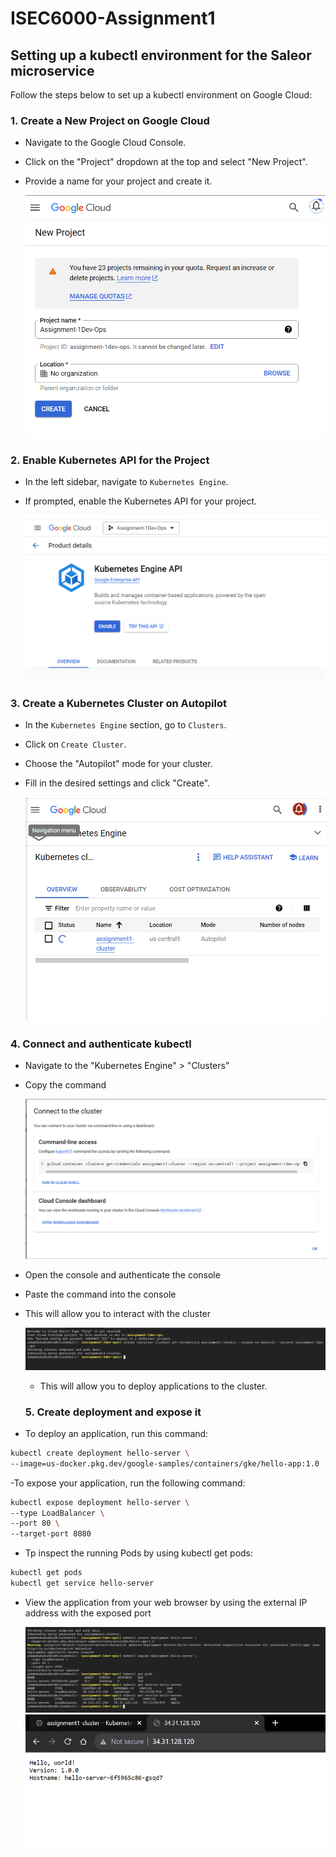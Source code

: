 # ISEC6000-Assignment1

## Setting up a kubectl environment for the Saleor microservice

Follow the steps below to set up a kubectl environment on Google Cloud:

### 1. Create a New Project on Google Cloud

- Navigate to the Google Cloud Console.
- Click on the "Project" dropdown at the top and select "New Project".
- Provide a name for your project and create it.

    ![Create Project](create-project.PNG)

### 2. Enable Kubernetes API for the Project

- In the left sidebar, navigate to `Kubernetes Engine`.
- If prompted, enable the Kubernetes API for your project.

    ![Enable Kubernetes API](enable-API-for-kubernetes.PNG)

### 3. Create a Kubernetes Cluster on Autopilot

- In the `Kubernetes Engine` section, go to `Clusters`.
- Click on `Create Cluster`.
- Choose the "Autopilot" mode for your cluster.
- Fill in the desired settings and click "Create".

    ![Create Autopilot Cluster](created-luster.PNG)

### 4. Connect and authenticate kubectl 
- Navigate to the "Kubernetes Engine" > "Clusters"
- Copy the command
  
    ![Create Autopilot Cluster](connect-cluster.PNG)
  
- Open the console and authenticate the console
- Paste the command into the console
- This will allow you to interact with the cluster

    ![Create Autopilot Cluster](console-connect.PNG)

  - This will allow you to deploy applications to the cluster.
 
  ### 5. Create deployment and expose it
- To deploy an application, run this command:
```bash
kubectl create deployment hello-server \
--image=us-docker.pkg.dev/google-samples/containers/gke/hello-app:1.0
```

-To expose your application, run the following command:


```bash
kubectl expose deployment hello-server \
--type LoadBalancer \
--port 80 \
--target-port 8080
```


- Tp inspect the running Pods by using kubectl get pods:
```bash
kubectl get pods
kubectl get service hello-server 
```
- View the application from your web browser by using the external IP address with the exposed
port

    ![Create Autopilot Cluster](deploy-expose.PNG)
  ![Create Autopilot Cluster](hello.PNG)
